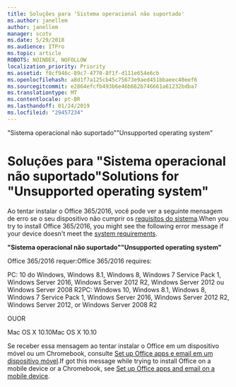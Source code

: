 ```yaml
---
title: Soluções para 'Sistema operacional não suportado'
ms.author: janellem
author: janellem
manager: scotv
ms.date: 5/29/2018
ms.audience: ITPro
ms.topic: article
ROBOTS: NOINDEX, NOFOLLOW
localization_priority: Priority
ms.assetid: f8cf946c-89c7-4770-8f1f-d111e654e6cb
ms.openlocfilehash: a8d1f7a125cb45c75673e9aed451bbaeec40eef6
ms.sourcegitcommit: e2864efcfb493b6e46b662b746661a61232bdba7
ms.translationtype: MT
ms.contentlocale: pt-BR
ms.lasthandoff: 01/24/2019
ms.locfileid: "29457234"
---
```

<span data-ttu-id="69bcd-102">"Sistema operacional não suportado"</span><span class="sxs-lookup"><span data-stu-id="69bcd-102">"Unsupported operating system"</span></span>

# <a name="solutions-for-unsupported-operating-system"></a><span data-ttu-id="69bcd-103">Soluções para "Sistema operacional não suportado"</span><span class="sxs-lookup"><span data-stu-id="69bcd-103">Solutions for "Unsupported operating system"</span></span>

<span data-ttu-id="69bcd-104">Ao tentar instalar o Office 365/2016, você pode ver a seguinte mensagem de erro se o seu dispositivo não cumprir os [requisitos do sistema](https://products.office.com/office-system-requirements).</span><span class="sxs-lookup"><span data-stu-id="69bcd-104">When you try to install Office 365/2016, you might see the following error message if your device doesn't meet the [system requirements](https://products.office.com/office-system-requirements).</span></span>
  
 <span data-ttu-id="69bcd-105">**"Sistema operacional não suportado"**</span><span class="sxs-lookup"><span data-stu-id="69bcd-105">**"Unsupported operating system"**</span></span>
  
<span data-ttu-id="69bcd-106">Office 365/2016 requer:</span><span class="sxs-lookup"><span data-stu-id="69bcd-106">Office 365/2016 requires:</span></span>
  
<span data-ttu-id="69bcd-107">PC: 10 do Windows, Windows 8.1, Windows 8, Windows 7 Service Pack 1, Windows Server 2016, Windows Server 2012 R2, Windows Server 2012 ou Windows Server 2008 R2</span><span class="sxs-lookup"><span data-stu-id="69bcd-107">PC: Windows 10, Windows 8.1, Windows 8, Windows 7 Service Pack 1, Windows Server 2016, Windows Server 2012 R2, Windows Server 2012, or Windows Server 2008 R2</span></span>
  
<span data-ttu-id="69bcd-108">OU</span><span class="sxs-lookup"><span data-stu-id="69bcd-108">OR</span></span>
  
<span data-ttu-id="69bcd-109">Mac OS X 10.10</span><span class="sxs-lookup"><span data-stu-id="69bcd-109">Mac OS X 10.10</span></span>
  
<span data-ttu-id="69bcd-110">Se receber essa mensagem ao tentar instalar o Office em um dispositivo móvel ou um Chromebook, consulte [Set up Office apps e email em um dispositivo móvel](https://support.office.com/article/7dabb6cb-0046-40b6-81fe-767e0b1f014f?wt.mc_id=Alchemy_ClientDIA.aspx).</span><span class="sxs-lookup"><span data-stu-id="69bcd-110">If got this message while trying to install Office on a mobile device or a Chromebook, see [Set up Office apps and email on a mobile device](https://support.office.com/article/7dabb6cb-0046-40b6-81fe-767e0b1f014f?wt.mc_id=Alchemy_ClientDIA.aspx).</span></span>
  

